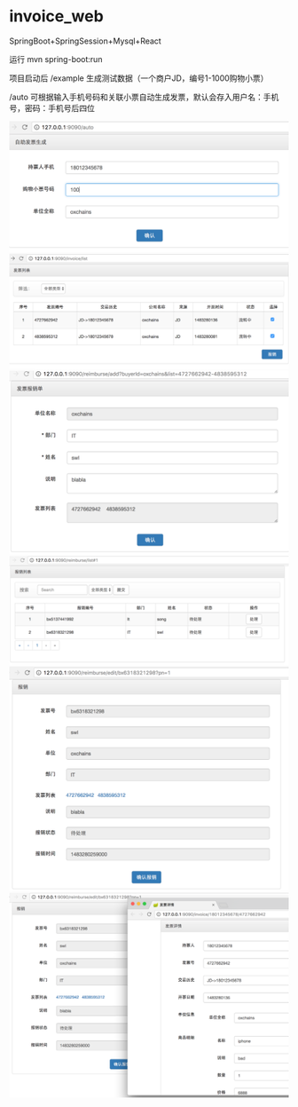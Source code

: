 # invoice_web

SpringBoot+SpringSession+Mysql+React

运行 mvn spring-boot:run

项目启动后 /example 生成测试数据（一个商户JD，编号1-1000购物小票）

/auto 可根据输入手机号码和关联小票自动生成发票，默认会存入用户名：手机号，密码：手机号后四位

 ![image](https://github.com/WaylonSong/invoice_web/blob/master/readme/2.png)
 ![image](https://github.com/WaylonSong/invoice_web/blob/master/readme/3.png)
 ![image](https://github.com/WaylonSong/invoice_web/blob/master/readme/4.png)
 ![image](https://github.com/WaylonSong/invoice_web/blob/master/readme/5.png)
 ![image](https://github.com/WaylonSong/invoice_web/blob/master/readme/6.png)
 ![image](https://github.com/WaylonSong/invoice_web/blob/master/readme/7.png)
